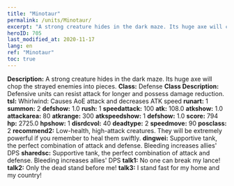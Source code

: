 ```yaml
---
title: "Minotaur"
permalink: /units/Minotaur/
excerpt: "A strong creature hides in the dark maze. Its huge axe will chop the strayed enemies into pieces."
heroID: 705
last_modified_at: 2020-11-17
lang: en
ref: "Minotaur"
toc: true
---
```

 **Description:** A strong creature hides in the dark maze. Its huge axe will chop the strayed enemies into pieces.
 **Class:** Defense
 **Class Description:** Defensive units can resist attack for longer and possess damage reduction.
 **tsl:** Whirlwind: Causes AoE attack and decreases ATK speed
 **runart:** 1
 **summon:** 2
 **defshow:** 1.0
 **rush:** 1
 **speedattack:** 100
 **atk:** 108.0
 **atkshow:** 1.0
 **attackarea:** 80
 **atkrange:** 300
 **atkspeedshow:** 1
 **defshow:** 1.0
 **score:** 794
 **hp:** 2725.0
 **hpshow:** 1
 **disrdcvol:** 40
 **deadtype:** 2
 **speedmove:** 90
 **posclass:** 2
 **recommend2:** Low-health, high-attack creatures. They will be extremely powerful if you remember to heal them swiftly.
 **dingwei:** Supportive tank, the perfect combination of attack and defense. Bleeding increases allies' DPS
 **sharedsc:** Supportive tank, the perfect combination of attack and defense. Bleeding increases allies' DPS
 **talk1:** No one can break my lance!
 **talk2:** Only the dead stand before me!
 **talk3:** I stand fast for my home and my country!

